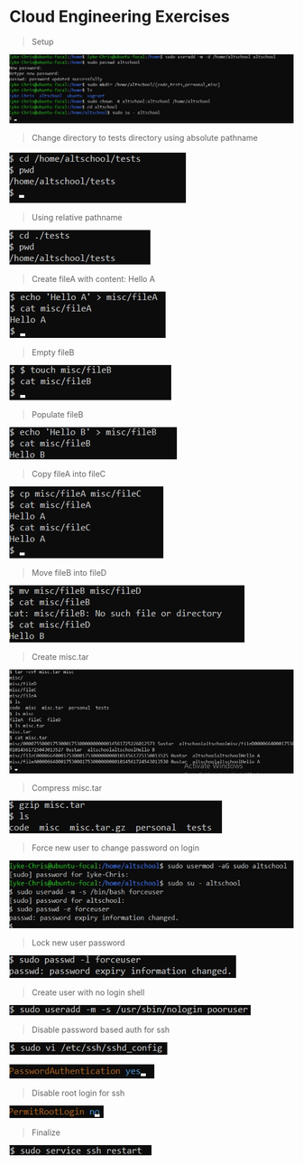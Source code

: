 # Cloud Engineering Exercises

> Setup

![alt](./img/setup.jpg)

> Change directory to tests directory using absolute pathname

![alt](./img/a.jpg)

> Using relative pathname

![alt](./img/b.jpg)

> Create fileA with content: Hello A

![alt](./img/c.jpg)

> Empty fileB

![alt](./img/d.jpg)

> Populate fileB

![alt](./img/d-b.jpg)

> Copy fileA into fileC

![alt](./img/e.jpg)

> Move fileB into fileD

![alt](./img/f.jpg)

> Create misc.tar

![alt](./img/g.jpg)

> Compress misc.tar

![alt](./img/h.jpg)

> Force new user to change password on login

![alt](./img/i.jpg)

> Lock new user password

![alt](./img/j.jpg)

> Create user with no login shell

![alt](./img/k.jpg)

> Disable password based auth for ssh

![alt](./img/l.jpg)

![alt](./img/l-b.jpg)

> Disable root login for ssh

![alt](./img/m.jpg)

> Finalize

![alt](./img/final.jpg)
